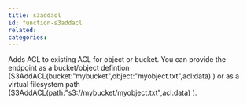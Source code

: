 ```yaml
---
title: s3addacl
id: function-s3addacl
related:
categories:
---
```


Adds ACL to existing ACL for object or bucket. You can provide the endpoint as a bucket/object defintion (S3AddACL(bucket:"mybucket",object:"myobject.txt",acl:data) ) or as a virtual filesystem path (S3AddACL(path:"s3://mybucket/myobject.txt",acl:data) ).